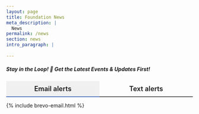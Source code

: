 ```yaml
---
layout: page
title: Foundation News
meta_description: |
  News
permalink: /news
section: news
intro_paragraph: |
  
---
```


<h5>Stay in the Loop! 🎉 Get the Latest Events & Updates First!</h5>
<div class="container" style="padding:0;">
  <div class="tabs">
    <div class="tab active" data-target="news-email">Email alerts</div>
    <div class="tab" data-target="news-sms">Text alerts</div>
  </div> 
  <div id="news-email" class="tab-content active">
    {% include brevo-email.html %}
  </div>
  <div id="news-sms" class="tab-content">
    {% include brevo-text.html %}
  </div> 
</div>


  <style>
    .tabs {
      display: flex;
      margin-bottom: 1em;
    }
    .tab {
      flex: 1;
      font-size: 18px;
      padding: 10px 20px;
      cursor: pointer;
      border-bottom: 2px solid #555;
      font-weight: 600; 
      text-align: center;
    }
    .tab.active {
      border-bottom: 2px solid #4c70bf;
      background: #f0f0f0;
    }
    .tab:hover {background: #eee;}
    .tab-content {
      display: none;
    }
    .tab-content.active {
      display: block;
    }
  </style>

  <script>
    const tabs = document.querySelectorAll('.tab');
    const contents = document.querySelectorAll('.tab-content');
    tabs.forEach(tab => {
      tab.addEventListener('click', () => {
        tabs.forEach(t => t.classList.remove('active'));
        contents.forEach(c => c.classList.remove('active'));
        tab.classList.add('active');
        document.getElementById(tab.dataset.target).classList.add('active');
      });
    });
  </script>